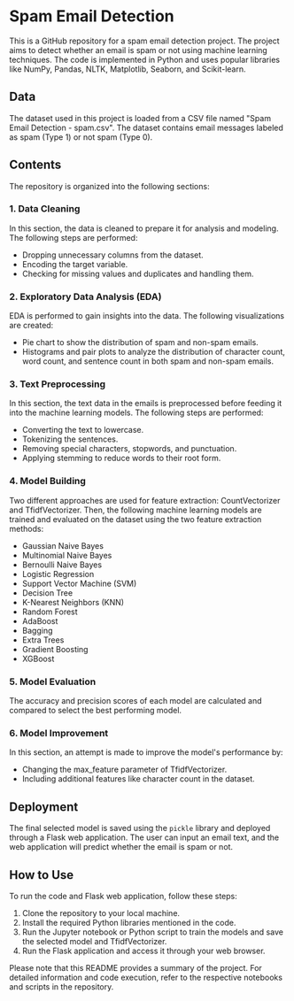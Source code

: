 # Spam Email Detection

This is a GitHub repository for a spam email detection project. The project aims to detect whether an email is spam or not using machine learning techniques. The code is implemented in Python and uses popular libraries like NumPy, Pandas, NLTK, Matplotlib, Seaborn, and Scikit-learn.

## Data
The dataset used in this project is loaded from a CSV file named "Spam Email Detection - spam.csv". The dataset contains email messages labeled as spam (Type 1) or not spam (Type 0).

## Contents
The repository is organized into the following sections:

### 1. Data Cleaning
In this section, the data is cleaned to prepare it for analysis and modeling. The following steps are performed:
- Dropping unnecessary columns from the dataset.
- Encoding the target variable.
- Checking for missing values and duplicates and handling them.

### 2. Exploratory Data Analysis (EDA)
EDA is performed to gain insights into the data. The following visualizations are created:
- Pie chart to show the distribution of spam and non-spam emails.
- Histograms and pair plots to analyze the distribution of character count, word count, and sentence count in both spam and non-spam emails.

### 3. Text Preprocessing
In this section, the text data in the emails is preprocessed before feeding it into the machine learning models. The following steps are performed:
- Converting the text to lowercase.
- Tokenizing the sentences.
- Removing special characters, stopwords, and punctuation.
- Applying stemming to reduce words to their root form.

### 4. Model Building
Two different approaches are used for feature extraction: CountVectorizer and TfidfVectorizer. Then, the following machine learning models are trained and evaluated on the dataset using the two feature extraction methods:
- Gaussian Naive Bayes
- Multinomial Naive Bayes
- Bernoulli Naive Bayes
- Logistic Regression
- Support Vector Machine (SVM)
- Decision Tree
- K-Nearest Neighbors (KNN)
- Random Forest
- AdaBoost
- Bagging
- Extra Trees
- Gradient Boosting
- XGBoost

### 5. Model Evaluation
The accuracy and precision scores of each model are calculated and compared to select the best performing model.

### 6. Model Improvement
In this section, an attempt is made to improve the model's performance by:
- Changing the max_feature parameter of TfidfVectorizer.
- Including additional features like character count in the dataset.

## Deployment
The final selected model is saved using the `pickle` library and deployed through a Flask web application. The user can input an email text, and the web application will predict whether the email is spam or not.

## How to Use
To run the code and Flask web application, follow these steps:
1. Clone the repository to your local machine.
2. Install the required Python libraries mentioned in the code.
3. Run the Jupyter notebook or Python script to train the models and save the selected model and TfidfVectorizer.
4. Run the Flask application and access it through your web browser.

Please note that this README provides a summary of the project. For detailed information and code execution, refer to the respective notebooks and scripts in the repository.
